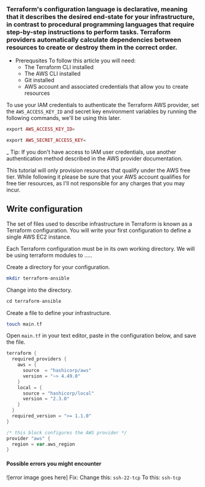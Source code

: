 ### Terraform's configuration language is declarative, meaning that it describes the desired end-state for your infrastructure, in contrast to procedural programming languages that require step-by-step instructions to perform tasks. Terraform providers automatically calculate dependencies between resources to create or destroy them in the correct order.


* Prerequsites
To follow this article you will need:
  * The Terraform CLI installed
  * The AWS CLI installed
  * Git installed
  * AWS account and associated credentials that allow you to create resources

To use your IAM credentials to authenticate the Terraform AWS provider, set the `AWS_ACCESS_KEY_ID` and secret key environment variables by running the following commands, we'll be using this later.

```php
export AWS_ACCESS_KEY_ID=
```

```php
export AWS_SECRET_ACCESS_KEY=
```

_ Tip: <span> If you don't have access to IAM user credentials, use another authentication method described in the AWS provider documentation. <span>

This tutorial will only provision resources that qualify under the <bold>AWS free tier<bold>. While following it please be sure that your AWS account qualifies for free tier resources, as I'll not responsible for any charges that you may incur.

## Write configuration
The set of files used to describe infrastructure in Terraform is known as a Terraform configuration. You will write your first configuration to define a single AWS EC2 instance.

Each Terraform configuration must be in its own working directory. We will be using terraform modules to .....

Create a directory for your configuration.

 ```php
 mkdir terraform-ansible
 ```

Change into the directory.

 ```php
 cd terraform-ansible
 ```


Create a file to define your infrastructure.

```php
touch main.tf
```

Open `main.tf` in your text editor, paste in the configuration below, and save the file.

```go
terraform {
  required_providers {
    aws = {
      source  = "hashicorp/aws"
      version = "~> 4.49.0"
    }
    local = {
      source = "hashicorp/local"
      version = "2.3.0"
    }
  }
  required_version = ">= 1.1.0"
}

/* this block configures the AWS provider */
provider "aws" {
  region = var.aws_region
}
```



#### Possible errors you might encounter
![error image goes here]
Fix: 
   Change this: `ssh-22-tcp`
   To this: `ssh-tcp`
